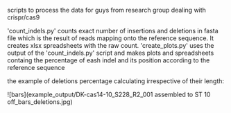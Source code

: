 scripts to process the data for guys from research group dealing with crispr/cas9 

'count_indels.py' counts exact number of insertions and deletions in fasta file which is the result of reads mapping onto the reference sequence. It creates xlsx spreadsheets with the raw count.
'create_plots.py' uses the output of the 'count_indels.py' script and makes plots and spreadsheets containg the percentage of eash indel and its position according to the reference sequence

the example of deletions percentage calculating irrespective of their length:

![bars](example_output/DK-cas14-10_S228_R2_001 assembled to ST 10 off_bars_deletions.jpg)
